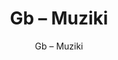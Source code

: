 ---
designer: Endless Knot
description: "Collection%3A%20Hand-Knotted%20Collection%0AColor%3A%20Cobra%0AMaterial%3A%20Wool%20%26%20Tencel"
image_primary: img/MUZ-290-600x750.jpg
image_secondary: ../../../images/blank.png
manufacturer: Endless Knot
href: https://endlessknotrugs.com/product/muziki-cobra/
subtitle: Gb – Muziki
tags: 
  - endless_knot
  - hand-knotted-rugs
title: Gb – Muziki
image_thumb: img/MUZ-290-300x300.jpg
category: hand-knotted-rugs
slug: /manufacturers/endless-knot/hand-knotted-rugs/endless-knot-gb-muziki
---